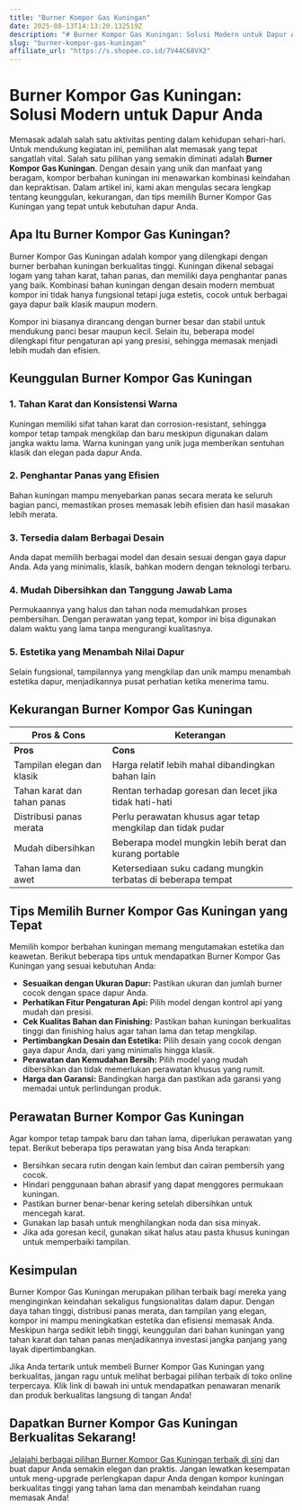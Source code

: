 ```yaml
---
title: "Burner Kompor Gas Kuningan"
date: 2025-08-13T14:13:20.132519Z
description: "# Burner Kompor Gas Kuningan: Solusi Modern untuk Dapur Anda..."
slug: "burner-kompor-gas-kuningan"
affiliate_url: "https://s.shopee.co.id/7V44C68VX2"
---
```

# Burner Kompor Gas Kuningan: Solusi Modern untuk Dapur Anda

Memasak adalah salah satu aktivitas penting dalam kehidupan sehari-hari. Untuk mendukung kegiatan ini, pemilihan alat memasak yang tepat sangatlah vital. Salah satu pilihan yang semakin diminati adalah **Burner Kompor Gas Kuningan**. Dengan desain yang unik dan manfaat yang beragam, kompor berbahan kuningan ini menawarkan kombinasi keindahan dan kepraktisan. Dalam artikel ini, kami akan mengulas secara lengkap tentang keunggulan, kekurangan, dan tips memilih Burner Kompor Gas Kuningan yang tepat untuk kebutuhan dapur Anda.

## Apa Itu Burner Kompor Gas Kuningan?

Burner Kompor Gas Kuningan adalah kompor yang dilengkapi dengan burner berbahan kuningan berkualitas tinggi. Kuningan dikenal sebagai logam yang tahan karat, tahan panas, dan memiliki daya penghantar panas yang baik. Kombinasi bahan kuningan dengan desain modern membuat kompor ini tidak hanya fungsional tetapi juga estetis, cocok untuk berbagai gaya dapur baik klasik maupun modern.

Kompor ini biasanya dirancang dengan burner besar dan stabil untuk mendukung panci besar maupun kecil. Selain itu, beberapa model dilengkapi fitur pengaturan api yang presisi, sehingga memasak menjadi lebih mudah dan efisien.

## Keunggulan Burner Kompor Gas Kuningan

### 1. Tahan Karat dan Konsistensi Warna
Kuningan memiliki sifat tahan karat dan corrosion-resistant, sehingga kompor tetap tampak mengkilap dan baru meskipun digunakan dalam jangka waktu lama. Warna kuningan yang unik juga memberikan sentuhan klasik dan elegan pada dapur Anda.

### 2. Penghantar Panas yang Efisien
Bahan kuningan mampu menyebarkan panas secara merata ke seluruh bagian panci, memastikan proses memasak lebih efisien dan hasil masakan lebih merata.

### 3. Tersedia dalam Berbagai Desain
Anda dapat memilih berbagai model dan desain sesuai dengan gaya dapur Anda. Ada yang minimalis, klasik, bahkan modern dengan teknologi terbaru.

### 4. Mudah Dibersihkan dan Tanggung Jawab Lama
Permukaannya yang halus dan tahan noda memudahkan proses pembersihan. Dengan perawatan yang tepat, kompor ini bisa digunakan dalam waktu yang lama tanpa mengurangi kualitasnya.

### 5. Estetika yang Menambah Nilai Dapur
Selain fungsional, tampilannya yang mengkilap dan unik mampu menambah estetika dapur, menjadikannya pusat perhatian ketika menerima tamu.

## Kekurangan Burner Kompor Gas Kuningan

| **Pros & Cons**                                   | **Keterangan**                                              |
|---------------------------------------------------|--------------------------------------------------------------|
| **Pros**                                          | **Cons**                                                     |
| Tampilan elegan dan klasik                        | Harga relatif lebih mahal dibandingkan bahan lain          |
| Tahan karat dan tahan panas                       | Rentan terhadap goresan dan lecet jika tidak hati-hati      |
| Distribusi panas merata                            | Perlu perawatan khusus agar tetap mengkilap dan tidak pudar |
| Mudah dibersihkan                                | Beberapa model mungkin lebih berat dan kurang portable     |
| Tahan lama dan awet                              | Ketersediaan suku cadang mungkin terbatas di beberapa tempat |

## Tips Memilih Burner Kompor Gas Kuningan yang Tepat

Memilih kompor berbahan kuningan memang mengutamakan estetika dan keawetan. Berikut beberapa tips untuk mendapatkan Burner Kompor Gas Kuningan yang sesuai kebutuhan Anda:

- **Sesuaikan dengan Ukuran Dapur:** Pastikan ukuran dan jumlah burner cocok dengan space dapur Anda.
- **Perhatikan Fitur Pengaturan Api:** Pilih model dengan kontrol api yang mudah dan presisi.
- **Cek Kualitas Bahan dan Finishing:** Pastikan bahan kuningan berkualitas tinggi dan finishing halus agar tahan lama dan tetap mengkilap.
- **Pertimbangkan Desain dan Estetika:** Pilih desain yang cocok dengan gaya dapur Anda, dari yang minimalis hingga klasik.
- **Perawatan dan Kemudahan Bersih:** Pilih model yang mudah dibersihkan dan tidak memerlukan perawatan khusus yang rumit.
- **Harga dan Garansi:** Bandingkan harga dan pastikan ada garansi yang memadai untuk perlindungan produk.

## Perawatan Burner Kompor Gas Kuningan

Agar kompor tetap tampak baru dan tahan lama, diperlukan perawatan yang tepat. Berikut beberapa tips perawatan yang bisa Anda terapkan:

- Bersihkan secara rutin dengan kain lembut dan cairan pembersih yang cocok.
- Hindari penggunaan bahan abrasif yang dapat menggores permukaan kuningan.
- Pastikan burner benar-benar kering setelah dibersihkan untuk mencegah karat.
- Gunakan lap basah untuk menghilangkan noda dan sisa minyak.
- Jika ada goresan kecil, gunakan sikat halus atau pasta khusus kuningan untuk memperbaiki tampilan.

## Kesimpulan

Burner Kompor Gas Kuningan merupakan pilihan terbaik bagi mereka yang menginginkan keindahan sekaligus fungsionalitas dalam dapur. Dengan daya tahan tinggi, distribusi panas merata, dan tampilan yang elegan, kompor ini mampu meningkatkan estetika dan efisiensi memasak Anda. Meskipun harga sedikit lebih tinggi, keunggulan dari bahan kuningan yang tahan karat dan tahan panas menjadikannya investasi jangka panjang yang layak dipertimbangkan.

Jika Anda tertarik untuk membeli Burner Kompor Gas Kuningan yang berkualitas, jangan ragu untuk melihat berbagai pilihan terbaik di toko online terpercaya. Klik link di bawah ini untuk mendapatkan penawaran menarik dan produk berkualitas langsung di tangan Anda!

## Dapatkan Burner Kompor Gas Kuningan Berkualitas Sekarang!

[Jelajahi berbagai pilihan Burner Kompor Gas Kuningan terbaik di sini](https://s.shopee.co.id/7V44C68VX2) dan buat dapur Anda semakin elegan dan praktis. Jangan lewatkan kesempatan untuk meng-upgrade perlengkapan dapur Anda dengan kompor kuningan berkualitas tinggi yang tahan lama dan menambah keindahan ruang memasak Anda!
